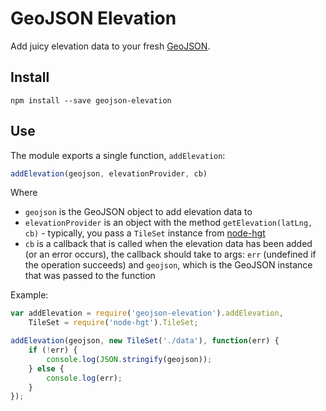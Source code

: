 GeoJSON Elevation
=================

Add juicy elevation data to your fresh [GeoJSON](http://geojson.org/).

## Install

```
npm install --save geojson-elevation
```

## Use

The module exports a single function, `addElevation`:

```js
addElevation(geojson, elevationProvider, cb)
```

Where

* `geojson` is the GeoJSON object to add elevation data to
* `elevationProvider` is an object with the method `getElevation(latLng, cb)` - typically,
  you pass a `TileSet` instance from [node-hgt](https://github.com/perliedman/node-hgt)
* `cb` is a callback that is called when the elevation data has been added (or an error occurs),
  the callback should take to args: `err` (undefined if the operation succeeds) and `geojson`, which
  is the GeoJSON instance that was passed to the function

Example:

```js
var addElevation = require('geojson-elevation').addElevation,
    TileSet = require('node-hgt').TileSet;

addElevation(geojson, new TileSet('./data'), function(err) {
    if (!err) {
        console.log(JSON.stringify(geojson));
    } else {
        console.log(err);
    }
});
```

